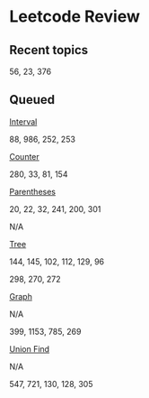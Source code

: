 # Leetcode Review

## Recent topics

56, 23, 376

## Queued 

<u>Interval</u>



88, 986, 252, 253

<u>Counter</u>



280, 33, 81, 154

<u>Parentheses</u>

20, 22, 32, 241, 200, 301

N/A

<u>Tree</u>

144, 145, 102, 112, 129, 96

298, 270, 272

<u>Graph</u>

N/A

399, 1153, 785, 269

<u>Union Find</u>

N/A

547, 721, 130, 128, 305
